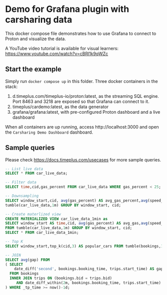 # Demo for Grafana plugin with carsharing data

This docker compose file demonstrates how to use Grafana to connect to Proton and visualize the data.

A YouTube video tutorial is available for visual learners: https://www.youtube.com/watch?v=cBRl1k9qWZc

## Start the example

Simply run `docker compose up` in this folder. Three docker containers in the stack:

1. d.timeplus.com/timeplus-io/proton:latest, as the streaming SQL engine. Port 8463 and 3218 are exposed so that Grafana can connect to it.
2. timeplus/cardemo:latest, as the data generator
3. grafana/grafana:latest, with pre-configured Proton dashboard and a live dashboard

When all containers are up running, access http://localhost:3000 and open the `Carsharing Demo Dashboard` dashboard.

## Sample queries

Please check https://docs.timeplus.com/usecases for more sample queries.

```sql
-- List live data
SELECT * FROM car_live_data;

-- Filter data
SELECT time,cid,gas_percent FROM car_live_data WHERE gas_percent < 25;

-- Downsampling
SELECT window_start,cid, avg(gas_percent) AS avg_gas_percent,avg(speed_kmh) AS avg_speed FROM
tumble(car_live_data,1m) GROUP BY window_start, cid;

-- Create materlized view
CREATE MATERIALIZED VIEW car_live_data_1min as
SELECT window_start AS time,cid, avg(gas_percent) AS avg_gas,avg(speed_kmh) AS avg_speed
FROM tumble(car_live_data,1m) GROUP BY window_start, cid;
SELECT * FROM car_live_data_1min;

-- Top K
SELECT window_start,top_k(cid,3) AS popular_cars FROM tumble(bookings,1h) GROUP BY window_start;

-- JOIN
SELECT avg(gap) FROM
( SELECT
    date_diff('second', bookings.booking_time, trips.start_time) AS gap
  FROM bookings
  INNER JOIN trips ON (bookings.bid = trips.bid)
     AND date_diff_within(2m, bookings.booking_time, trips.start_time)
) WHERE _tp_time >= now()-1d;

```
